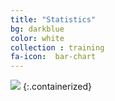 ```yaml
---
title: "Statistics"
bg: darkblue
color: white
collection : training
fa-icon:  bar-chart
---
```




<img src="{{ 'img/training-1.png' | relative_url }}" />
{:.containerized}